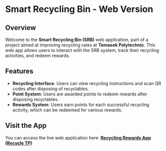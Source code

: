 # Smart Recycling Bin - Web Version

## Overview
Welcome to the **Smart Recycling Bin (SRB)** web application, part of a project aimed at improving recycling rates at **Temasek Polytechnic**. This web app allows users to interact with the SRB system, track their recycling activities, and redeem rewards.

## Features
- **Recycling Interface**: Users can view recycling instructions and scan QR codes after disposing of recyclables.
- **Point System**: Users are awarded points to redeem rewards after disposing recyclables.
- **Rewards System**: Users earn points for each successful recycling activity, which can be redeemed for various rewards.

## Visit the App
You can access the live web application here: [**Recycling Rewards App (Recycle TP)**](https://tp-cen-srb.github.io/RecycleTP/)
